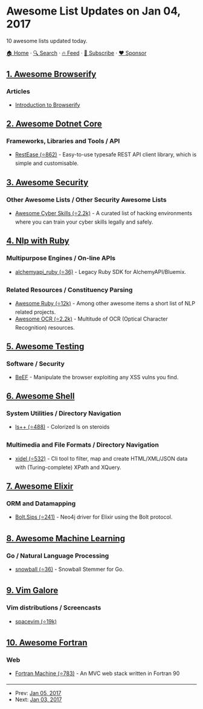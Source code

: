 # Awesome List Updates on Jan 04, 2017

10 awesome lists updated today.

[🏠 Home](/README.md) · [🔍 Search](https://www.trackawesomelist.com/search/) · [🔥 Feed](https://www.trackawesomelist.com/rss.xml) · [📮 Subscribe](https://trackawesomelist.us17.list-manage.com/subscribe?u=d2f0117aa829c83a63ec63c2f&id=36a103854c) · [❤️  Sponsor](https://github.com/sponsors/theowenyoung)



## [1. Awesome Browserify](/content/browserify/awesome-browserify/README.md)

### Articles

*   [Introduction to Browserify](https://writingjavascript.org/posts/introduction-to-browserify)

## [2. Awesome Dotnet Core](/content/thangchung/awesome-dotnet-core/README.md)

### Frameworks, Libraries and Tools / API

*   [RestEase (⭐862)](https://github.com/canton7/RestEase) - Easy-to-use typesafe REST API client library, which is simple and customisable.

## [3. Awesome Security](/content/sbilly/awesome-security/README.md)

### Other Awesome Lists / Other Security Awesome Lists

*   [Awesome Cyber Skills (⭐2.2k)](https://github.com/joe-shenouda/awesome-cyber-skills) - A curated list of hacking environments where you can train your cyber skills legally and safely.

## [4. Nlp with Ruby](/content/arbox/nlp-with-ruby/README.md)

### Multipurpose Engines / On-line APIs

*   [alchemyapi\_ruby (⭐36)](https://github.com/alchemyapi/alchemyapi_ruby) -
    Legacy Ruby SDK for AlchemyAPI/Bluemix.

### Related Resources / Constituency Parsing

*   [Awesome Ruby (⭐12k)](https://github.com/markets/awesome-ruby#natural-language-processing) -
    Among other awesome items a short list of NLP related projects.
*   [Awesome OCR (⭐2.2k)](https://github.com/kba/awesome-ocr) -
    Multitude of OCR (Optical Character Recognition) resources.

## [5. Awesome Testing](/content/TheJambo/awesome-testing/README.md)

### Software / Security

*   [BeEF](http://beefproject.com/) - Manipulate the browser exploiting any XSS vulns you find.

## [6. Awesome Shell](/content/alebcay/awesome-shell/README.md)

### System Utilities / Directory Navigation

*   [ls++ (⭐488)](https://github.com/trapd00r/ls--) - Colorized ls on steroids

### Multimedia and File Formats / Directory Navigation

*   [xidel (⭐532)](https://github.com/benibela/xidel/) - Cli tool to filter, map and create HTML/XML/JSON data with (Turing-complete) XPath and XQuery.

## [7. Awesome Elixir](/content/h4cc/awesome-elixir/README.md)

### ORM and Datamapping

*   [Bolt.Sips (⭐241)](https://github.com/florinpatrascu/bolt_sips) - Neo4j driver for Elixir using the Bolt protocol.

## [8. Awesome Machine Learning](/content/josephmisiti/awesome-machine-learning/README.md)

### Go / Natural Language Processing

*   [snowball (⭐36)](https://github.com/tebeka/snowball) - Snowball Stemmer for Go.

## [9. Vim Galore](/content/mhinz/vim-galore/README.md)

### Vim distributions / Screencasts

*   [spacevim (⭐19k)](https://github.com/SpaceVim/SpaceVim)

## [10. Awesome Fortran](/content/rabbiabram/awesome-fortran/README.md)

### Web

*   [Fortran Machine (⭐783)](https://github.com/mapmeld/fortran-machine) - An MVC web stack written in Fortran 90

---

- Prev: [Jan 05, 2017](/content/2017/01/05/README.md)
- Next: [Jan 03, 2017](/content/2017/01/03/README.md)